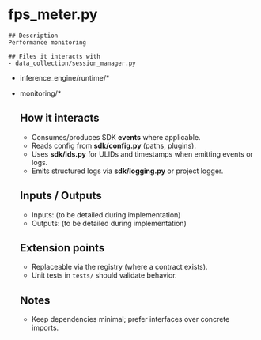 # fps_meter.py

    ## Description
    Performance monitoring

    ## Files it interacts with
    - data_collection/session_manager.py  
- inference_engine/runtime/*  
- monitoring/*

    ## How it interacts
    - Consumes/produces SDK **events** where applicable.
    - Reads config from **sdk/config.py** (paths, plugins).
    - Uses **sdk/ids.py** for ULIDs and timestamps when emitting events or logs.
    - Emits structured logs via **sdk/logging.py** or project logger.

    ## Inputs / Outputs
    - Inputs: (to be detailed during implementation)
    - Outputs: (to be detailed during implementation)

    ## Extension points
    - Replaceable via the registry (where a contract exists).
    - Unit tests in `tests/` should validate behavior.

    ## Notes
    - Keep dependencies minimal; prefer interfaces over concrete imports.
